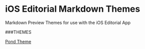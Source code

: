 # iOS Editorial Markdown Themes
Markdown Preview Themes for use with the iOS Editorial App

###THEMES

[Pond Theme](iOS-Editorial-Markdown-Themes-/PondTheme.html)
